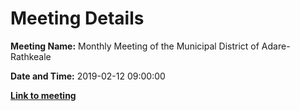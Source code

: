 # Meeting Details

**Meeting Name:** Monthly Meeting of the Municipal District of Adare-Rathkeale

**Date and Time:** 2019-02-12 09:00:00

**<a href="https://www.limerick.ie/council/whats-on/monthly-meeting-municipal-district-adare-rathkeale-44" target="_blank">Link to meeting</a>**
